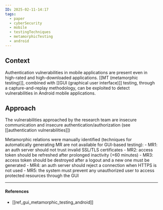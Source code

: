 ```yaml
---
ID: 2025-02-11-14:17
tags:
  - paper
  - cyberSecurity
  - mobile
  - testingTechniques
  - metamorphicTesting
  - android
---
```

## Context

Authentication vulnerabilities in mobile applications are present even in high-rated and high-downloaded applications.
[[MT (metamorphic testing)]], combined with [[GUI (graphical user interface)]] testing, through a capture-and-replay methodology, can be exploited to detect vulnerabilities in Android mobile applications.

## Approach

The vulnerabilities approached by the research team are insecure communication and insecure authentication/authorization (see [[authentication vulnerabilities]])

Metamorphic relations were manually identified (techniques for automatically generating MR are not available for GUI-based testing):
	- MR1: an auth server should not trust invalid SSL/TLS certificates
	- MR2: access token should be refreshed after prolonged inactivity (+60 minutes)
	- MR3: access token should be destroyed after a logout and a new one must be generated
	- MR4: an auth server should reject a connection when HTTPS is not used
	- MR5: the system must prevent any unauthorized user to access protected resources through the GUI


---
#### References
- [[ref_gui_metamorphic_testing_android]]

[^1]: This is a note example. Use a note to give extra information without interrupting the reading flow